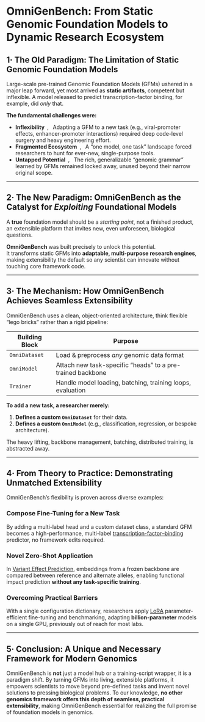 # **OmniGenBench**: From Static Genomic Foundation Models to Dynamic Research Ecosystem

## 1· The Old Paradigm: The Limitation of Static Genomic Foundation Models

Large-scale pre-trained Genomic Foundation Models (GFMs) ushered in a major leap forward, yet most arrived as **static artifacts**, competent but inflexible. A model released to predict transcription-factor binding, for example, did *only* that.

**The fundamental challenges were:**

- **Inflexibility** ,  Adapting a GFM to a new task (e.g., viral-promoter effects, enhancer-promoter interactions) required deep code-level surgery and heavy engineering effort.  
- **Fragmented Ecosystem** ,  A “one model, one task” landscape forced researchers to hunt for ever-new, single-purpose tools.  
- **Untapped Potential** ,  The rich, generalizable “genomic grammar” learned by GFMs remained locked away, unused beyond their narrow original scope.

---

## 2· The New Paradigm: OmniGenBench as the Catalyst for *Exploiting* Foundational Models

A **true** foundation model should be a *starting point*, not a finished product, an extensible platform that invites new, even unforeseen, biological questions.

**OmniGenBench** was built precisely to unlock this potential.  
It transforms static GFMs into **adaptable, multi-purpose research engines**, making extensibility the default so any scientist can innovate without touching core framework code.

---

## 3· The Mechanism: How OmniGenBench Achieves Seamless Extensibility

OmniGenBench uses a clean, object-oriented architecture, think flexible “lego bricks” rather than a rigid pipeline:

| Building Block | Purpose |
| -------------- | ------- |
| `OmniDataset`  | Load & preprocess *any* genomic data format |
| `OmniModel`    | Attach new task-specific “heads” to a pre-trained backbone |
| `Trainer`      | Handle model loading, batching, training loops, evaluation |

**To add a new task, a researcher merely:**

1. **Defines a custom `OmniDataset`** for their data.  
2. **Defines a custom `OmniModel`** (e.g., classification, regression, or bespoke architecture).  

The heavy lifting, backbone management, batching, distributed training, is abstracted away.

---

## 4· From Theory to Practice: Demonstrating Unmatched Extensibility

OmniGenBench’s flexibility is proven across diverse examples:

###  Compose Fine-Tuning for a New Task  
By adding a multi-label head and a custom dataset class, a standard GFM becomes a high-performance, multi-label [transcription-factor–binding]([tfb_prediction.ipynb](tfb_prediction.ipynb)) predictor, no framework edits required.

### Novel Zero-Shot Application  
In [Variant Effect Prediction](), embeddings from a frozen backbone are compared between reference and alternate alleles, enabling functional impact prediction **without any task-specific training**.

### Overcoming Practical Barriers  
With a single configuration dictionary, researchers apply [LoRA]([benchmarking_with_lora.ipynb](benchmarking_with_lora.ipynb)) parameter-efficient fine-tuning and benchmarking, adapting **billion-parameter** models on a single GPU, previously out of reach for most labs.

---

## 5· Conclusion: A Unique and Necessary Framework for Modern Genomics

OmniGenBench is **not** just a model hub or a training-script wrapper, it is a paradigm shift. By turning GFMs into living, extensible platforms, it empowers scientists to move beyond pre-defined tasks and invent novel solutions to pressing biological problems. To our knowledge, **no other genomics framework offers this depth of seamless, practical extensibility**, making OmniGenBench essential for realizing the full promise of foundation models in genomics.
